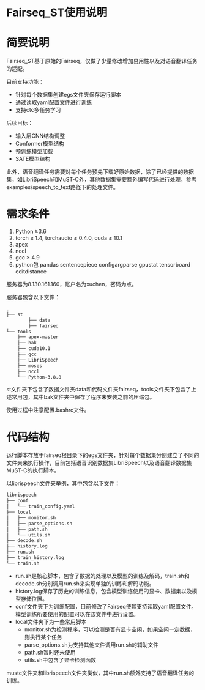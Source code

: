 # Fairseq_ST使用说明

# 简要说明

Fairseq_ST基于原始的Fairseq，仅做了少量修改增加易用性以及对语音翻译任务的适配。

目前支持功能：

- 针对每个数据集创建egs文件夹保存运行脚本
- 通过读取yaml配置文件进行训练
- 支持ctc多任务学习

后续目标：

- 输入层CNN结构调整
- Conformer模型结构
- 预训练模型加载
- SATE模型结构

此外，语音翻译任务需要对每个任务预先下载好原始数据，除了已经提供的数据集，如LibriSpeech和MuST-C外，其他数据集需要额外编写代码进行处理，参考examples/speech_to_text路径下的处理文件。

# 需求条件

1. Python ≥3.6
2. torch ≥ 1.4, torchaudio ≥ 0.4.0, cuda ≥ 10.1
3. apex
4. nccl
5. gcc ≥ 4.9
6. python包 pandas sentencepiece configargparse gpustat tensorboard editdistance

服务器为8.130.161.160，账户名为xuchen，密码为点。

服务器包含以下文件：

```markdown
.
├── st
		├── data
		├── fairseq
└── tools
    ├── apex-master
    ├── bak
    ├── cuda10.1
    ├── gcc
    ├── LibriSpeech
    ├── moses
    ├── nccl
    └── Python-3.8.8
```

st文件夹下包含了数据文件夹data和代码文件夹fairseq，tools文件夹下包含了上述常用包，其中bak文件夹中保存了程序未安装之前的压缩包。

使用过程中注意配置.bashrc文件。

# 代码结构

运行脚本存放于fairseq根目录下的egs文件夹，针对每个数据集分别建立了不同的文件夹来执行操作，目前包括语音识别数据集LibriSpeech以及语音翻译数据集MuST-C的执行脚本。

以librispeech文件夹举例，其中包含以下文件：

```markdown
librispeech
├── conf
│   └── train_config.yaml
├── local
│   ├── monitor.sh
│   ├── parse_options.sh
│   ├── path.sh
│   └── utils.sh
├── decode.sh
├── history.log
├── run.sh
├── train_history.log
└── train.sh
```

- run.sh是核心脚本，包含了数据的处理以及模型的训练及解码，train.sh和decode.sh分别调用run.sh来实现单独的训练和解码功能。
- history.log保存了历史的训练信息，包含模型训练使用的显卡、数据集以及模型存储位置。
- conf文件夹下为训练配置，目前修改了Fairseq使其支持读取yaml配置文件。模型训练所要使用的配置可以在该文件中进行设置。
- local文件夹下为一些常用脚本
    - monitor.sh为检测程序，可以检测是否有显卡空闲，如果空闲一定数据，则执行某个任务
    - parse_options.sh为支持其他文件调用run.sh的辅助文件
    - path.sh暂时还未使用
    - utils.sh中包含了显卡检测函数

mustc文件夹和librispeech文件夹类似，其中run.sh额外支持了语音翻译任务的训练。